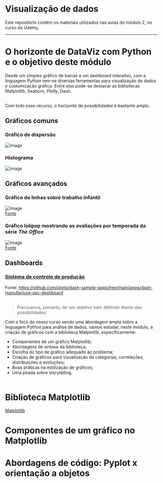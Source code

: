 # **Visualização de dados**
Este repositório contém os materiais utilizados nas aulas do módulo 2, no curso da Udemy.
***

# **O horizonte de DataViz com Python e o objetivo deste módulo**

Desde um simples gráfico de barras a um dashboard interativo, com a linguagem Python tem-se diversas ferramentas para visualização de dados e customização gráfica. Entre elas pode-se destacar as bibliotecas Matplotlib, Seaborn, Plotly, Dash.
<br><br>

Com todo esse recurso, o horizonte de possibilidades é bastante amplo. 
<br>

## **Gráficos comuns**

### Gráfico de dispersão
![image](https://github.com/lucas-mdsena/python_udemy_module_3/assets/93884007/6df57e1e-d100-4da7-8a2b-28b802092961)
<br>
### Histograma
![image](https://github.com/lucas-mdsena/python_udemy_module_3/assets/93884007/19f057eb-9c29-474e-b32f-bf6cd0683b1c)

## **Gráficos avançados**

### Gráfico de linhas sobre trabalho infantil
![image](https://github.com/lucas-mdsena/python_udemy_module_3/assets/93884007/d2258955-fc8c-4272-b0db-d9ebf6769a3f)<br>
[Fonte](https://python-graph-gallery.com/web-lineplots-and-area-chart-the-economist/)
<br>
### Gráfico lolipop mostrando as avaliações por temporada da série *The Office*
![image](https://github.com/lucas-mdsena/python_udemy_module_3/assets/93884007/3dc60a74-a7bf-4872-807a-78f7188abf4d)<br>
[Fonte](https://python-graph-gallery.com/web-lollipop-plot-with-python-the-office/)
<br>

## **Dashboards**
### [Sistema de controle de produção](https://dash.gallery/dash-manufacture-spc-dashboard/)
Fonte: https://github.com/plotly/dash-sample-apps/tree/main/apps/dash-manufacture-spc-dashboard
<br><br>

> Precisamos, portanto, ter um objetivo bem definido diante das possibilidades.

Com o foco do nosso curso sendo uma abordagem ampla sobre a linguagem Python para análise de dados, vamos estudar, neste módulo, a criação de gráficos com a biblioteca Matplotlib, especificamente:
- Componentes de um gráfico Matplotlib;
- Abordagens de sintaxe da biblioteca;
- Escolha do tipo de gráfico adequado ao problema;
- Criação de gráficos para visualização de categorias, correlações, distribuições e evoluções;
- Boas práticas na estilização de gráficos;
- Uma pitada sobre storytelling.
<br><br>

# **Biblioteca Matplotlib**
[Matplotlib](https://matplotlib.org/)

# **Componentes de um gráfico no Matplotlib**

# **Abordagens de código: Pyplot x orientação a objetos**
